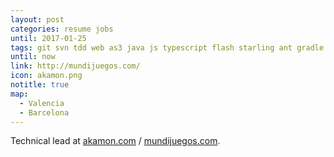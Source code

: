 ```yaml
---
layout: post
categories: resume jobs
until: 2017-01-25
tags: git svn tdd web as3 java js typescript flash starling ant gradle maven kanban scrum pomodoro webgl stage3d games promises android ios mobile intellij kotlin jtransc libgdx
until: now
link: http://mundijuegos.com/
icon: akamon.png
notitle: true
map:
  - Valencia
  - Barcelona
---
```


Technical lead at [akamon.com](http://akamon.com/) / [mundijuegos.com](http://mundijuegos.com/).
